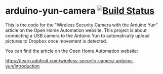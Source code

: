 # arduino-yun-camera [![Build Status](https://travis-ci.org/openhomeautomation/arduino-yun-camera.svg)](https://travis-ci.org/openhomeautomation/arduino-yun-camera)

This is the code for the "Wireless Security Camera with the Arduino Yun" article on the Open Home Automation website. This project is about connecting a USB camera to the Arduino Yun to automatically upload pictures to Dropbox once movement is detected.

You can find the article on the Open Home Automation website:

https://learn.adafruit.com/wireless-security-camera-arduino-yun/introduction
